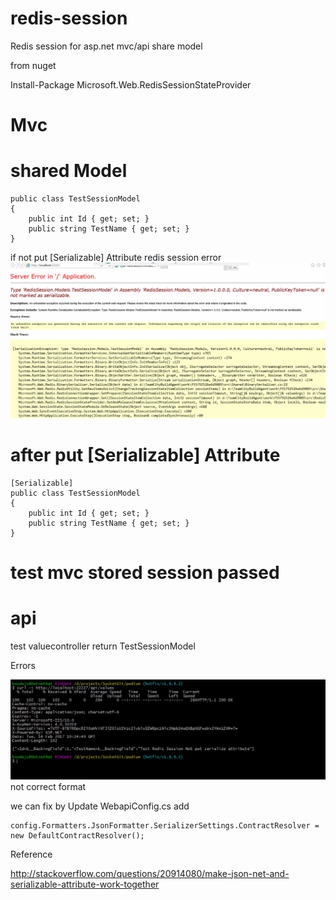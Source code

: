 # redis-session
Redis session for asp.net mvc/api share model

from nuget

Install-Package Microsoft.Web.RedisSessionStateProvider

# Mvc

# shared Model
    public class TestSessionModel
    {
        public int Id { get; set; }
        public string TestName { get; set; }    
    }

 if not put [Serializable] Attribute redis session error
![Image of Yaktocat](https://raw.githubusercontent.com/knodejs/redis-session/785078671f2cce00c0aed49eace24aeb569c6438/RedisSession.Web/Errors/1487067254112.jpg)

# after put [Serializable] Attribute

    [Serializable]
    public class TestSessionModel
    {
        public int Id { get; set; }
        public string TestName { get; set; }    
    }

# test mvc stored session passed

# api
   test valuecontroller return TestSessionModel

Errors

![Image of Yaktocat](https://raw.githubusercontent.com/knodejs/redis-session/90e6e42a9e834f61adab2a7164af6afee37aedb0/RedisSession.Api/Errors/1487067939473.jpg)
not correct format


we can fix by Update WebapiConfig.cs add

    config.Formatters.JsonFormatter.SerializerSettings.ContractResolver = new DefaultContractResolver();


Reference

http://stackoverflow.com/questions/20914080/make-json-net-and-serializable-attribute-work-together